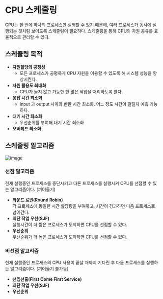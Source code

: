 # CPU 스케줄링

CPU는 한 번에 하나의 프로세스만 실행할 수 있기 때문에, 여러 프로세스가 동시에 실행되는 것처럼 보이도록 스케줄링이 필요하다.
스케줄링을 통해 CPU의 자원 공유를 효율적으로 관리할 수 있다.

## 스케줄링 목적 

- **자원할당의 공정성**
  - 모든 프로세스가 공평하게 CPU 자원을 이용할 수 있도록 해 시스템 성능을 향상시킨다.
- **자원 활용도 최대화**
  - CPU가 놀지 않고 가능한 한 많은 작업을 처리하도록 한다.
- **응답 시간 최소화**
  - input 과 output 사이의 반환 시간 최소화. 어느 정도 시간이 걸릴지 예측 가능하다.
- **대기 시간 최소화**
  - 우선순위를 부여해 대기 시간 최소화
- **오버헤드 최소화**

## 스케줄링 알고리즘
![image](https://github.com/dlrkdus/CS_STUDY/assets/99721126/ec608dd4-4eff-46fc-87d0-c374ae5966c4)


### 선점 알고리즘
 현재 실행중인 프로세스를 중단시키고 다른 프로세스를 실행시켜 CPU를 선점할 수 있는 알고리즘이다. (끼어들기)
 
 - **라운드 로빈(Round Robin)**<br>
   각 프로세스에 동일한 시간 할당량을 부여하고, 시간이 경과하면 다음 프로세스로 넘어간다.
 - **최단 작업 우선(SJF)**<br>
   실행시간이 더 짧은 프로세스가 도착하면 CPU를 선점할 수 있다.
 - **우선순위**<br>
   우선순위가 더 높은 프로세스가 도착하면 CPU를 선점할 수 있다.
### 비선점 알고리즘 
  현재 실행중인 프로세스의 CPU 사용이 끝날 때까지 기다린 후 다음 프로세스를 실행하는 알고리즘이다. (끼어들기 불가능)

  - **선입선출(First Come First Service)**
  - **최단 작업 우선(SJF)**
  - **우선순위**

  
